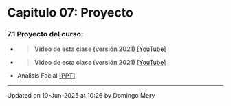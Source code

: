 
# Capitulo 07: Proyecto
### 7.1 Proyecto del curso:
* > **Video de esta clase (versión 2021)** [[YouTube]](https://youtu.be/wq_m0HPN1MM)
* > **Video de esta clase (versión 2021)** [[YouTube]](https://youtu.be/n6kB0nkfxwo)
* Analisis Facial [[PPT]](https://www.dropbox.com/s/k45nta3dn02vxpe/2021_AnalisisFacial_DCC_Patrones.pptx?dl=0)
---


Updated on 10-Jun-2025 at 10:26 by Domingo Mery
